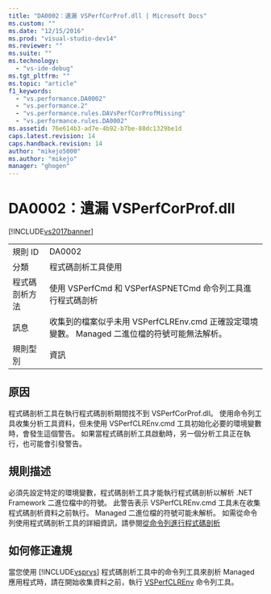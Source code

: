 ```yaml
---
title: "DA0002：遺漏 VSPerfCorProf.dll | Microsoft Docs"
ms.custom: ""
ms.date: "12/15/2016"
ms.prod: "visual-studio-dev14"
ms.reviewer: ""
ms.suite: ""
ms.technology: 
  - "vs-ide-debug"
ms.tgt_pltfrm: ""
ms.topic: "article"
f1_keywords: 
  - "vs.performance.DA0002"
  - "vs.performance.2"
  - "vs.performance.rules.DAVsPerfCorProfMissing"
  - "vs.performance.rules.DA0002"
ms.assetid: 76e614b3-ad7e-4b92-b7be-88dc1329be1d
caps.latest.revision: 14
caps.handback.revision: 14
author: "mikejo5000"
ms.author: "mikejo"
manager: "ghogen"
---
```

# DA0002：遺漏 VSPerfCorProf.dll
[!INCLUDE[vs2017banner](../code-quality/includes/vs2017banner.md)]

|||  
|-|-|  
|規則 ID|DA0002|  
|分類|程式碼剖析工具使用|  
|程式碼剖析方法|使用 VSPerfCmd 和 VSPerfASPNETCmd 命令列工具進行程式碼剖析|  
|訊息|收集到的檔案似乎未用 VSPerfCLREnv.cmd 正確設定環境變數。  Managed 二進位檔的符號可能無法解析。|  
|規則型別|資訊|  
  
## 原因  
 程式碼剖析工具在執行程式碼剖析期間找不到 VSPerfCorProf.dll。  使用命令列工具收集分析工具資料，但未使用 VSPerfCLREnv.cmd 工具初始化必要的環境變數時，會發生這個警告。  如果當程式碼剖析工具啟動時，另一個分析工具正在執行，也可能會引發警告。  
  
## 規則描述  
 必須先設定特定的環境變數，程式碼剖析工具才能執行程式碼剖析以解析 .NET Framework 二進位檔中的符號。  此警告表示 VSPerfCLREnv.cmd 工具未在收集程式碼剖析資料之前執行。  Managed 二進位檔的符號可能未解析。  如需從命令列使用程式碼剖析工具的詳細資訊，請參閱[從命令列進行程式碼剖析](../profiling/using-the-profiling-tools-from-the-command-line.md)  
  
## 如何修正違規  
 當您使用 [!INCLUDE[vsprvs](../code-quality/includes/vsprvs_md.md)] 程式碼剖析工具中的命令列工具來剖析 Managed 應用程式時，請在開始收集資料之前，執行 [VSPerfCLREnv](../profiling/vsperfclrenv.md) 命令列工具。